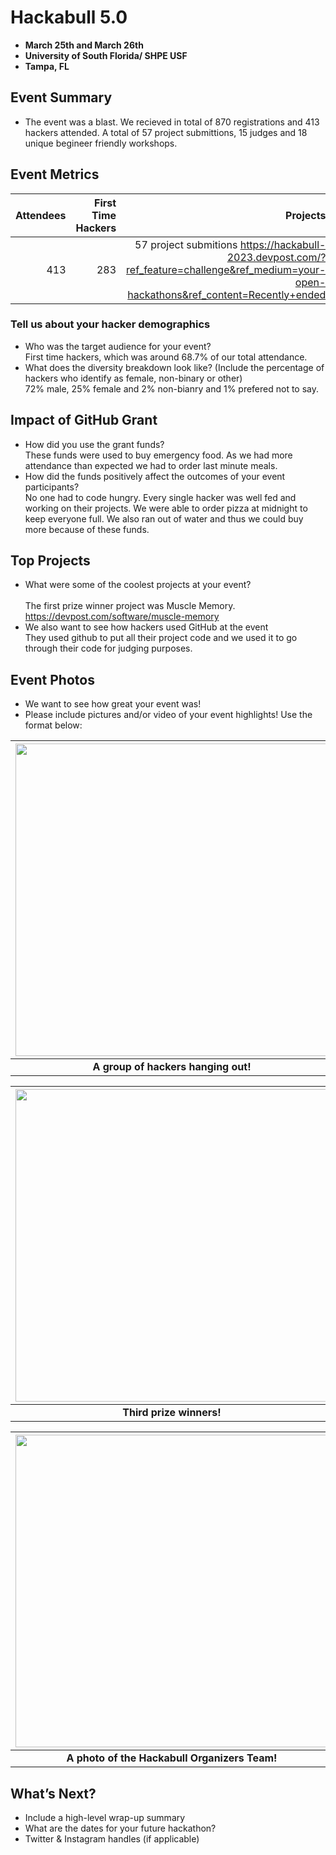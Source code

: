 # Hackabull 5.0
 - **March 25th and March 26th** 
 - **University of South Florida/ SHPE USF**
 - **Tampa, FL**  

## Event Summary

- The event was a blast. We recieved in total of 870 registrations and 413 hackers attended.
A total of 57 project submittions, 15 judges and 18 unique begineer friendly workshops.

## Event Metrics 

| Attendees |First Time Hackers| Projects|
|---------------:|--------------:|------------:|
|413|283|57 project submitions https://hackabull-2023.devpost.com/?ref_feature=challenge&ref_medium=your-open-hackathons&ref_content=Recently+ended| 

### Tell us about your hacker demographics
 - Who was the target audience for your event? <br>
 First time hackers, which was around 68.7% of our total attendance.
 - What does the diversity breakdown look like? (Include the percentage of hackers who identify as female, non-binary or other) <br>
72% male, 25% female and 2% non-bianry and 1% prefered not to say.


## Impact of GitHub Grant
- How did you use the grant funds? <br>
These funds were used to buy emergency food. As we had more attendance than expected we had to order last minute meals.
- How did the funds positively affect the outcomes of your event participants? <br>
No one had to code hungry. Every single hacker was well fed and working on their projects. We were able to order pizza at midnight to keep everyone full.
We also ran out of water and thus we could buy more because of these funds.

## Top Projects

- What were some of the coolest projects at your event? <br>  
The first prize winner project was Muscle Memory. https://devpost.com/software/muscle-memory
- We also want to see how hackers used GitHub at the event <br>
They used github to put all their project code and we used it to go through their code for judging purposes.


## Event Photos

- We want to see how great your event was! <br>
- Please include pictures and/or video of your event highlights! Use the format below: 

| <img src="https://drive.google.com/file/d/1uyCBEbkMB55vi6YWTfuaeVKHxnnk5tqI/view?usp=sharing" width="500" height="auto"> |
|:--:|
| <b> A group of hackers hanging out! </b>|


| <img src="https://drive.google.com/file/d/1A2EOfB1Fm94RsSA8BXFvtGvSOxo7YQ8q/view?usp=sharing" width="500" height="auto"> |
|:--:|
| <b> Third prize winners! </b>|


| <img src="https://drive.google.com/file/d/1y4AYBpSl7twUl-ng2ZCLaa9Rw_jQgyIn/view?usp=sharing" width="500" height="auto"> |
|:--:|
| <b> A photo of the Hackabull Organizers Team! </b>|

## What’s Next?
- Include a high-level wrap-up summary <br>
- What are the dates for your future hackathon? <br>
- Twitter & Instagram handles (if applicable)  

